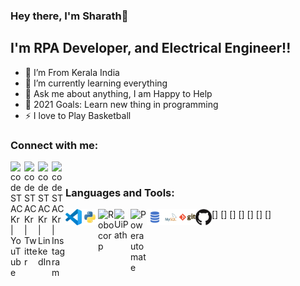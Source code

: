 ### Hey there, I'm Sharath👋 


## I'm RPA Developer, and Electrical Engineer!!

- 🔭 I’m From Kerala India
- 🌱 I’m currently learning everything
- 👯 Ask me about anything, I am Happy to Help
- 🥅 2021 Goals: Learn new thing in programming
- ⚡ I love to Play Basketball

### Connect with me:
[<img align="left" alt="codeSTACKr | YouTube" width="22px" src="https://cdn.jsdelivr.net/npm/simple-icons@v3/icons/youtube.svg" />][youtube]
[<img align="left" alt="codeSTACKr | Twitter" width="22px" src="https://cdn.jsdelivr.net/npm/simple-icons@v3/icons/twitter.svg" />][twitter]
[<img align="left" alt="codeSTACKr | LinkedIn" width="22px" src="https://cdn.jsdelivr.net/npm/simple-icons@v3/icons/linkedin.svg" />][linkedin]
[<img align="left" alt="codeSTACKr | Instagram" width="22px" src="https://cdn.jsdelivr.net/npm/simple-icons@v3/icons/instagram.svg" />][instagram]

<br />

### Languages and Tools:

[<img align="left" alt="Visual Studio Code" width="26px" src="https://raw.githubusercontent.com/github/explore/80688e429a7d4ef2fca1e82350fe8e3517d3494d/topics/visual-studio-code/visual-studio-code.png" />][Vscode]
[<img align="left" alt="Python" width="26px" src="https://raw.githubusercontent.com/github/explore/80688e429a7d4ef2fca1e82350fe8e3517d3494d/topics/python/python.png" />][python]
[<img align="left" alt="Robocorp" width="26px" src="https://avatars.githubusercontent.com/u/54288445?s=200&v=4" />]
[<img align="left" alt="UiPath" width="26px" src="https://iconape.com/wp-content/png_logo_vector/uipath-logo.png" />]
[<img align="left" alt="Powerautomate" width="26px" src="https://img.icons8.com/fluency/48/000000/microsoft-power-automate-2020.png" />]
[<img align="left" alt="SQL" width="26px" src="https://raw.githubusercontent.com/github/explore/80688e429a7d4ef2fca1e82350fe8e3517d3494d/topics/sql/sql.png" />]
[<img align="left" alt="MySQL" width="26px" src="https://raw.githubusercontent.com/github/explore/80688e429a7d4ef2fca1e82350fe8e3517d3494d/topics/mysql/mysql.png" />]
[<img align="left" alt="Git" width="26px" src="https://raw.githubusercontent.com/github/explore/80688e429a7d4ef2fca1e82350fe8e3517d3494d/topics/git/git.png" />]
[<img align="left" alt="GitHub" width="26px" src="https://raw.githubusercontent.com/github/explore/78df643247d429f6cc873026c0622819ad797942/topics/github/github.png" />]

[Vscode]: https://code.visualstudio.com
[python]: https://www.python.org/
[twitter]: https://twitter.com/CnrSharath
[youtube]: https://www.youtube.com/channel/UC3N6wNIDux3cZh9emUe4Qmw
[instagram]: https://www.instagram.com/sharathcnr/
[linkedin]: https://www.linkedin.com/in/sharath-chandran-nair-r-85b16913b/
